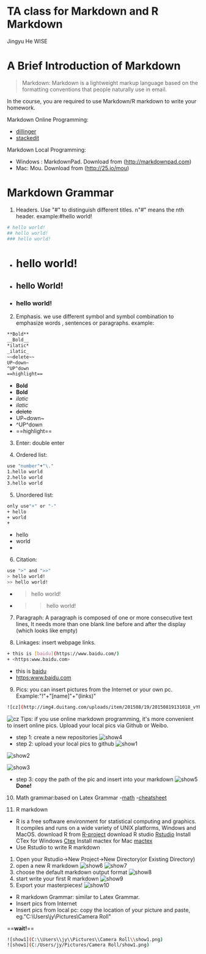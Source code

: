 # TA class for Markdown and R Markdown
Jingyu He
WISE
# A Brief Introduction of Markdown
>Markdown: Markdown is a lightweight markup language based on the formatting conventions that people naturally use in email. 


In the course, you are required to use Markdown/R markdown to write your homework.

Markdown Online Programming:
+ [dillinger](https://dillinger.io/ )
+ [stackedit](https://stackedit.io/editor)

Markdown Local Programming:
+ Windows : MarkdownPad. Download from (http://markdownpad.com)
+ Mac: Mou. Download from (http://25.io/mou)

# Markdown Grammar
1. Headers. Use "#" to distinguish different titles. n"#" means the nth header. example:#hello world!
```sh
# hello world!
## hello world!
### hello world!
```
- # hello world!
- ## hello World!
- ### hello world!

2. Emphasis. we use different symbol and symbol combination to emphasize words , sentences or paragraphs. example:
```sh
**Bold** 
__Bold__
*ilatic*
_ilatic_   
~~delete~~
UP~down~
^UP^down
==highlight==
```
- **Bold** 
- __Bold__
- *ilatic*
- _ilatic_   
- ~~delete~~
- UP~down~
- ^UP^down
- ==highlight== 

3. Enter: double enter

4. Ordered list: 
```sh
use "number"+"\."
1.hello world
2.hello world 
3.hello world
```

5. Unordered list:
```sh
only use"+" or "-"
+ hello
+ world
+ 
```
+ hello
+ world
+ 
6. Citation: 
```sh
use ">" and ">>"
> hello world!
>> hello world!
```
- > hello world!
- >> hello world!

7. Paragraph: A paragraph is composed of one or more consecutive text lines,
It needs more than one blank line before and after the display (which looks like empty)

8. Linkages: insert webpage links.
```sh
+ this is [baidu](https://www.baidu.com/)
+ <https:www.baidu.com>
```
+ this is [baidu](https://www.baidu.com/)
+ <https:www.baidu.com>

9. Pics: you can insert pictures from the Internet or your own pc. Example:"!"+"[name]"+"(links)"
```sh
![cz](http://img4.duitang.com/uploads/item/201508/19/20150819131018_vYPyR.thumb.224_0.png)
```
![cz](http://img4.duitang.com/uploads/item/201508/19/20150819131018_vYPyR.thumb.224_0.png)
Tips: if you use online markdown programming, it's more convenient to insert online pics. Upload your local pics via Github or Weibo.
- step 1: create a new repositories
![show4](https://raw.githubusercontent.com/Giraffewhale/abc/master/show4.png)
- step 2: upload your local pics to github
![show1](https://raw.githubusercontent.com/Giraffewhale/abc/master/show1.png)

![show2](https://raw.githubusercontent.com/Giraffewhale/abc/master/show2.png)

![show3](https://raw.githubusercontent.com/Giraffewhale/abc/master/show3.png)

- step 3: copy the path of the pic and insert into your markdown
![show5](https://raw.githubusercontent.com/Giraffewhale/abc/master/show5.png)
**Done!**


 
10. Math grammar:based on Latex Grammar
-[math](https://github.com/Giraffewhale/abc/blob/master/TA_class_for_math_formula_writing.pdf)
-[cheatsheet](http://blog.csdn.net/zdk930519/article/details/54137476)

 
11. R markdown
- R is a free software environment for statistical computing and graphics. It compiles and runs on a wide variety of UNIX platforms, Windows and MacOS. 
download R from [R-project](https://www.r-project.org/)
download R studio [Rstudio](https://www.rstudio.com/)
Install CTex for Windows [Ctex](http://www.ctex.org/HomePage)
Install mactex for Mac [mactex](http://www.tug.org/mactex/)
- Use Rstudio to write R markdown
1. Open your Rstudio->New Project->New Directory(or Existing Directory)
2. open a new R markdown 
![show6](https://raw.githubusercontent.com/Giraffewhale/abc/master/show6.PNG)
![show7](https://raw.githubusercontent.com/Giraffewhale/abc/master/show7.PNG)
3. choose the default markdown output format
![show8](https://raw.githubusercontent.com/Giraffewhale/abc/master/show8.PNG)
4. start write your first R markdown
![show9](https://raw.githubusercontent.com/Giraffewhale/abc/master/show9.PNG)
5. Export your masterpieces!
![show10](https://raw.githubusercontent.com/Giraffewhale/abc/master/show10.PNG)
- R markdown Grammar: similar to Latex Grammar.
- Insert pics from Internet
- Insert pics from local pc: copy the location of your picture and paste, eg."C:\Users\jy\Pictures\Camera Roll"

==**wait!**== 

```sh
![show1](C:\\Users\\jy\\Pictures\\Camera Roll\\show1.png)
![show1](C:/Users/jy/Pictures/Camera Roll/show1.png)
```

